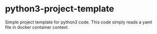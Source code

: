 # python3-project-template
Simple project template for python3 code.
This code simply reads a yaml file in docker container context
